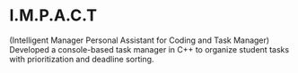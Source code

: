 # I.M.P.A.C.T
(Intelligent Manager Personal Assistant for Coding and Task Manager)   
Developed a console-based task manager in C++ to organize student tasks with prioritization and deadline sorting.     
